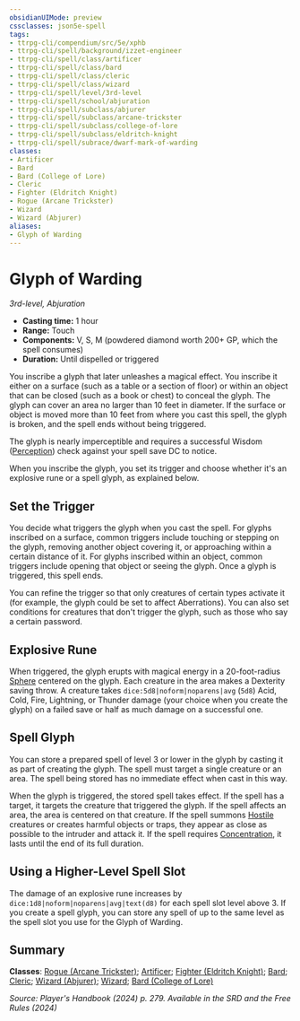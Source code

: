 ```yaml
---
obsidianUIMode: preview
cssclasses: json5e-spell
tags:
- ttrpg-cli/compendium/src/5e/xphb
- ttrpg-cli/spell/background/izzet-engineer
- ttrpg-cli/spell/class/artificer
- ttrpg-cli/spell/class/bard
- ttrpg-cli/spell/class/cleric
- ttrpg-cli/spell/class/wizard
- ttrpg-cli/spell/level/3rd-level
- ttrpg-cli/spell/school/abjuration
- ttrpg-cli/spell/subclass/abjurer
- ttrpg-cli/spell/subclass/arcane-trickster
- ttrpg-cli/spell/subclass/college-of-lore
- ttrpg-cli/spell/subclass/eldritch-knight
- ttrpg-cli/spell/subrace/dwarf-mark-of-warding
classes:
- Artificer
- Bard
- Bard (College of Lore)
- Cleric
- Fighter (Eldritch Knight)
- Rogue (Arcane Trickster)
- Wizard
- Wizard (Abjurer)
aliases:
- Glyph of Warding
---
```

# Glyph of Warding
*3rd-level, Abjuration*  


- **Casting time:** 1 hour
- **Range:** Touch
- **Components:** V, S, M (powdered diamond worth 200+ GP, which the spell consumes)
- **Duration:** Until dispelled or triggered

You inscribe a glyph that later unleashes a magical effect. You inscribe it either on a surface (such as a table or a section of floor) or within an object that can be closed (such as a book or chest) to conceal the glyph. The glyph can cover an area no larger than 10 feet in diameter. If the surface or object is moved more than 10 feet from where you cast this spell, the glyph is broken, and the spell ends without being triggered.

The glyph is nearly imperceptible and requires a successful Wisdom ([Perception](Інструменти%20ДМ/CLI/rules/skills.md#Perception)) check against your spell save DC to notice.

When you inscribe the glyph, you set its trigger and choose whether it's an explosive rune or a spell glyph, as explained below.

## Set the Trigger

You decide what triggers the glyph when you cast the spell. For glyphs inscribed on a surface, common triggers include touching or stepping on the glyph, removing another object covering it, or approaching within a certain distance of it. For glyphs inscribed within an object, common triggers include opening that object or seeing the glyph. Once a glyph is triggered, this spell ends.

You can refine the trigger so that only creatures of certain types activate it (for example, the glyph could be set to affect Aberrations). You can also set conditions for creatures that don't trigger the glyph, such as those who say a certain password.

## Explosive Rune

When triggered, the glyph erupts with magical energy in a 20-foot-radius [Sphere](Інструменти%20ДМ/CLI/rules/variant-rules/sphere-area-of-effect-xphb.md) centered on the glyph. Each creature in the area makes a Dexterity saving throw. A creature takes `dice:5d8|noform|noparens|avg` (`5d8`) Acid, Cold, Fire, Lightning, or Thunder damage (your choice when you create the glyph) on a failed save or half as much damage on a successful one.

## Spell Glyph

You can store a prepared spell of level 3 or lower in the glyph by casting it as part of creating the glyph. The spell must target a single creature or an area. The spell being stored has no immediate effect when cast in this way.

When the glyph is triggered, the stored spell takes effect. If the spell has a target, it targets the creature that triggered the glyph. If the spell affects an area, the area is centered on that creature. If the spell summons [Hostile](Інструменти%20ДМ/CLI/rules/variant-rules/hostile-attitude-xphb.md) creatures or creates harmful objects or traps, they appear as close as possible to the intruder and attack it. If the spell requires [Concentration](Інструменти%20ДМ/CLI/rules/conditions.md#Concentration), it lasts until the end of its full duration.

## Using a Higher-Level Spell Slot

The damage of an explosive rune increases by `dice:1d8|noform|noparens|avg|text(d8)` for each spell slot level above 3. If you create a spell glyph, you can store any spell of up to the same level as the spell slot you use for the Glyph of Warding.

## Summary

**Classes**: [Rogue (Arcane Trickster)](Інструменти%20ДМ/CLI/lists/list-spells-classes-arcane-trickster-xphb.md "subclass=XPHB;class=XPHB"); [Artificer](Інструменти%20ДМ/CLI/lists/list-spells-classes-artificer.md); [Fighter (Eldritch Knight)](Інструменти%20ДМ/CLI/lists/list-spells-classes-eldritch-knight-xphb.md "subclass=XPHB;class=XPHB"); [Bard](Інструменти%20ДМ/CLI/lists/list-spells-classes-bard.md); [Cleric](Інструменти%20ДМ/CLI/lists/list-spells-classes-cleric.md); [Wizard (Abjurer)](Інструменти%20ДМ/CLI/lists/list-spells-classes-abjurer-xphb.md "subclass=XPHB;class=XPHB"); [Wizard](Інструменти%20ДМ/CLI/lists/list-spells-classes-wizard.md); [Bard (College of Lore)](Інструменти%20ДМ/CLI/lists/list-spells-classes-college-of-lore-xphb.md "subclass=XPHB;class=XPHB")

*Source: Player's Handbook (2024) p. 279. Available in the <span title='Systems Reference Document (5.2)'>SRD</span> and the Free Rules (2024)*